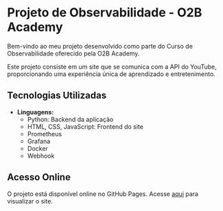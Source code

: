 # Projeto de Observabilidade - O2B Academy

Bem-vindo ao meu projeto desenvolvido como parte do Curso de Observabilidade oferecido pela O2B Academy. 

Este projeto consiste em um site que se comunica com a API do YouTube, proporcionando uma experiência única de aprendizado e entretenimento.

## Tecnologias Utilizadas

- **Linguagens:**
  - Python: Backend da aplicação
  - HTML, CSS, JavaScript: Frontend do site
  - Prometheus
  - Grafana
  - Docker
  - Webhook

## Acesso Online

O projeto está disponível online no GitHub Pages. Acesse [aqui](https://seu-username.github.io/nome-do-repositorio) para visualizar o site.

